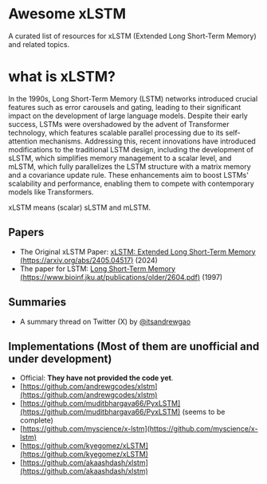 # Awesome xLSTM

A curated list of resources for xLSTM (Extended Long Short-Term Memory) and related topics.

# what is xLSTM?
In the 1990s, Long Short-Term Memory (LSTM) networks introduced crucial features such as error carousels and gating, leading to their significant impact on the development of large language models. Despite their early success, LSTMs were overshadowed by the advent of Transformer technology, which features scalable parallel processing due to its self-attention mechanisms. Addressing this, recent innovations have introduced modifications to the traditional LSTM design, including the development of sLSTM, which simplifies memory management to a scalar level, and mLSTM, which fully parallelizes the LSTM structure with a matrix memory and a covariance update rule. These enhancements aim to boost LSTMs' scalability and performance, enabling them to compete with contemporary models like Transformers.

xLSTM means (scalar) sLSTM and mLSTM. 

## Papers

 - The Original xLSTM Paper: [xLSTM: Extended Long Short-Term Memory (https://arxiv.org/abs/2405.04517)](https://arxiv.org/abs/2405.04517) (2024)
- The paper for LSTM: [Long Short-Term Memory (https://www.bioinf.jku.at/publications/older/2604.pdf)](https://www.bioinf.jku.at/publications/older/2604.pdf) (1997)


## Summaries

- A summary thread on Twitter (X) by [@itsandrewgao](https://x.com/itsandrewgao/status/1788077054367596657)

## Implementations (Most of them are unofficial and under development)
- Official: **They have not provided the code yet**.
- [https://github.com/andrewgcodes/xlstm](https://github.com/andrewgcodes/xlstm)
- [https://github.com/muditbhargava66/PyxLSTM](https://github.com/muditbhargava66/PyxLSTM) (seems to be complete)
- [https://github.com/myscience/x-lstm](https://github.com/myscience/x-lstm)
- [https://github.com/kyegomez/xLSTM](https://github.com/kyegomez/xLSTM)
- [https://github.com/akaashdash/xlstm](https://github.com/akaashdash/xlstm)

